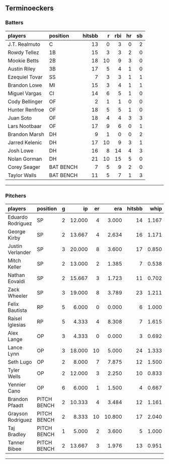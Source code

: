 ## Terminoeckers

### Batters

 
|players        |position  | hitsbb|  r| rbi| hr| sb| 
|:--------------|:---------|------:|--:|---:|--:|--:| 
|J.T. Realmuto  |C         |     13|  0|   3|  0|  2| 
|Rowdy Tellez   |1B        |     15|  3|   3|  2|  0| 
|Mookie Betts   |2B        |     18| 10|   9|  3|  0| 
|Austin Riley   |3B        |     17|  5|   4|  1|  0| 
|Ezequiel Tovar |SS        |      7|  3|   3|  1|  1| 
|Brandon Lowe   |MI        |     15|  3|   4|  1|  1| 
|Miguel Vargas  |CI        |     14|  6|   5|  1|  0| 
|Cody Bellinger |OF        |      2|  1|   1|  0|  0| 
|Hunter Renfroe |OF        |     18|  5|   5|  1|  0| 
|Juan Soto      |OF        |     18|  4|   4|  3|  3| 
|Lars Nootbaar  |OF        |     17|  9|   6|  0|  1| 
|Brandon Marsh  |DH        |      9|  1|   0|  0|  2| 
|Jarred Kelenic |DH        |     17| 10|   9|  3|  1| 
|Josh Lowe      |DH        |     16|  8|  14|  4|  3| 
|Nolan Gorman   |DH        |     21| 10|  15|  5|  0| 
|Corey Seager   |BAT BENCH |      7|  5|   9|  2|  0| 
|Taylor Walls   |BAT BENCH |     11|  5|   7|  1|  3| 

* * *

### Pitchers

 
|players           |position    |  g|     ip| er|    era| hitsbb|  whip| so|  w| sv| 
|:-----------------|:-----------|--:|------:|--:|------:|------:|-----:|--:|--:|--:| 
|Eduardo Rodriguez |SP          |  2| 12.000|  4|  3.000|     14| 1.167| 13|  1|  0| 
|George Kirby      |SP          |  2| 13.667|  4|  2.634|     16| 1.171| 12|  1|  0| 
|Justin Verlander  |SP          |  3| 20.000|  8|  3.600|     17| 0.850| 15|  2|  0| 
|Mitch Keller      |SP          |  2| 13.000|  2|  1.385|      7| 0.538| 21|  1|  0| 
|Nathan Eovaldi    |SP          |  2| 15.667|  3|  1.723|     11| 0.702| 17|  1|  0| 
|Zack Wheeler      |SP          |  3| 19.000|  8|  3.789|     23| 1.211| 18|  0|  0| 
|Felix Bautista    |RP          |  5|  6.000|  0|  0.000|      6| 1.000| 15|  1|  3| 
|Raisel Iglesias   |RP          |  5|  4.333|  4|  8.308|      7| 1.615|  6|  0|  2| 
|Alex Lange        |OP          |  3|  4.333|  0|  0.000|      3| 0.692|  6|  1|  2| 
|Lance Lynn        |OP          |  3| 18.000| 10|  5.000|     24| 1.333| 17|  2|  0| 
|Seth Lugo         |OP          |  2|  8.000|  7|  7.875|     12| 1.500|  7|  0|  0| 
|Tyler Wells       |OP          |  2| 12.000|  3|  2.250|     10| 0.833| 15|  1|  0| 
|Yennier Cano      |OP          |  6|  6.000|  1|  1.500|      4| 0.667|  5|  0|  1| 
|Brandon Pfaadt    |PITCH BENCH |  2| 10.333|  4|  3.484|     12| 1.161|  8|  0|  0| 
|Grayson Rodriguez |PITCH BENCH |  2|  8.333| 10| 10.800|     17| 2.040|  9|  0|  0| 
|Taj Bradley       |PITCH BENCH |  1|  5.000|  2|  3.600|      5| 1.000|  4|  0|  0| 
|Tanner Bibee      |PITCH BENCH |  2| 13.667|  3|  1.976|     13| 0.951| 10|  0|  0| 


* * *


